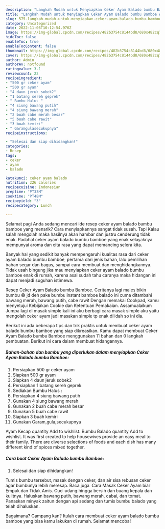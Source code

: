 ```yaml
---
description: "Langkah Mudah untuk Menyiapkan Ceker Ayam Balado bumbu Bamboe Anti Gagal"
title: "Langkah Mudah untuk Menyiapkan Ceker Ayam Balado bumbu Bamboe Anti Gagal"
slug: 575-langkah-mudah-untuk-menyiapkan-ceker-ayam-balado-bumbu-bamboe-anti-gagal
category: Uncategorized
date: 2022-11-05T10:12:54.970Z
image: https://img-global.cpcdn.com/recipes/482b3754c8144bd8/680x482cq70/ceker-ayam-balado-bumbu-bamboe-foto-resep-utama.jpg
hideToc: false
enableToc: true
enableTocContent: false
thumbnail: https://img-global.cpcdn.com/recipes/482b3754c8144bd8/680x482cq70/ceker-ayam-balado-bumbu-bamboe-foto-resep-utama.jpg
cover: https://img-global.cpcdn.com/recipes/482b3754c8144bd8/680x482cq70/ceker-ayam-balado-bumbu-bamboe-foto-resep-utama.jpg
author: Admin
authorAv: notfound
ratingvalue: 3.1
reviewcount: 22
recipeingredient:
- "500 gr ceker ayam"
- "500 gr ayam"
- "4 daun jeruk sobek2"
- "1 batang sereh geprek"
- " Bumbu Halus "
- "4 siung bawang putih"
- "4 siung bawang merah"
- "2 buah cabe merah besar"
- "5 buah cabe rawit"
- "3 buah kemiri"
- " Garamgulasecukupnya"
recipeinstructions:

- "Selesai dan siap dihidangkan!"
categories:
- Resep
tags:
- ceker
- ayam
- balado

katakunci: ceker ayam balado 
nutrition: 226 calories
recipecuisine: Indonesian
preptime: "PT33M"
cooktime: "PT48M"
recipeyield: "3"
recipecategory: Lunch

---
```



Selamat pagi Anda sedang mencari ide resep ceker ayam balado bumbu bamboe yang menarik? Cara menyiapkannya sangat tidak susah. Tapi Kalau salah mengolah maka hasilnya akan hambar dan justru cenderung tidak enak. Padahal ceker ayam balado bumbu bamboe yang enak selayaknya mempunyai aroma dan cita rasa yang dapat memancing selera kita.


Banyak hal yang sedikit banyak mempengaruhi kualitas rasa dari ceker ayam balado bumbu bamboe, pertama dari jenis bahan, lalu pemilihan bahan segar dan bagus, sampai cara membuat dan menghidangkannya. Tidak usah bingung jika mau menyiapkan ceker ayam balado bumbu bamboe enak di rumah, karena asal sudah tahu caranya maka hidangan ini dapat menjadi suguhan istimewa.

Resep Ceker Ayam Balado bumbu Bamboe. Ceritanya lagi males bikin bumbu 😄 jd deh pake bumbu instant bamboe balado ini cuma ditambahi bawang merah, bawang putih, cabe rawit Dengan memakai Cookpad, kamu menyetujui Kebijakan Cookie dan Ketentuan Pemakaian. Assamualaikum Jumpa lagi di masak simple kali ini aku berbagi cara masak simple aku yaitu mengolah ceker ayam jadi masakan simple tp enak dilidah so ini dia.


Berikut ini ada beberapa tips dan trik praktis untuk membuat ceker ayam balado bumbu bamboe yang siap dikreasikan. Kamu dapat membuat Ceker Ayam Balado bumbu Bamboe menggunakan 11 bahan dan 0 langkah pembuatan. Berikut ini cara dalam membuat hidangannya.

<!--inarticleads1-->

##### Bahan-bahan dan bumbu yang diperlukan dalam menyiapkan Ceker Ayam Balado bumbu Bamboe:

1. Persiapkan 500 gr ceker ayam
1. Siapkan 500 gr ayam
1. Siapkan 4 daun jeruk sobek2
1. Persiapkan 1 batang sereh geprek
1. Sediakan  Bumbu Halus :
1. Persiapkan 4 siung bawang putih
1. Gunakan 4 siung bawang merah
1. Gunakan 2 buah cabe merah besar
1. Gunakan 5 buah cabe rawit
1. Siapkan 3 buah kemiri
1. Gunakan  Garam,gula,secukupnya


Ayam Kecap quantity Add to wishlist. Bumbu Balado quantity Add to wishlist. It was first created to help housewives provide an easy meal to their family. There are diverse selections of foods and each dish has many different kind of spices mixed together. 

<!--inarticleads2-->

##### Cara buat Ceker Ayam Balado bumbu Bamboe:


1. Selesai dan siap dihidangkan!

Tumis bumbu tersebut, masak dengan ceker, dan air sisa rebusan ceker agar bumbunya lebih meresap. Baca juga: Cara Masak Ceker Ayam biar Empuk dan Tidak Amis. Cuci udang hingga bersih dan buang kepala dan kulitnya. Haluskan bawang putih, bawang merah, cabai, dan tomat. Panaskan minyak zaitun dengan api sedang dan tumis bumbu balado yang telah dihaluskan. 

Bagaimana? Gampang kan? Itulah cara membuat ceker ayam balado bumbu bamboe yang bisa kamu lakukan di rumah. Selamat mencoba!
